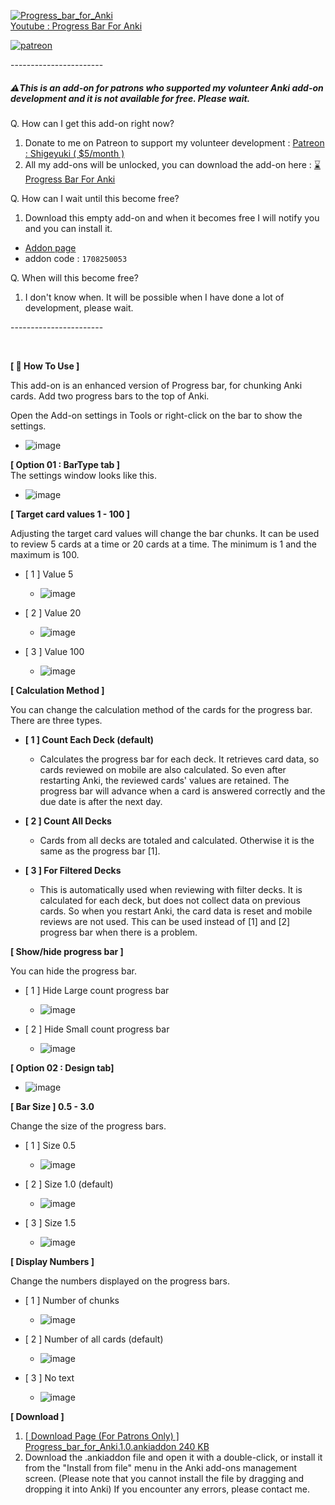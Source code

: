 
[![Progress_bar_for_Anki](https://raw.githubusercontent.com/shigeyukey/my_addons/main/media_files/Progress_bar_for_Anki.gif)](https://youtu.be/x8M1jAs4dpk)<br>
[Youtube : Progress Bar For Anki](https://youtu.be/x8M1jAs4dpk)<br>

[![patreon](https://github.com/shigeyukey/AnkiRestart/assets/124401518/85368aad-6f50-4335-8858-7a30a66fb065)](https://www.patreon.com/Shigeyuki)<br>



-----------------------<br>

##### ⚠️This is an add-on for patrons who supported my volunteer Anki add-on development and it is not available for free. Please wait.

Q. How can I get this add-on right now?

1. Donate to me on Patreon to support my volunteer development : [Patreon : Shigeyuki ( $5/month )](http://patreon.com/Shigeyuki)
1. All my add-ons will be unlocked, you can download the add-on here :  [ ⌛️Progress Bar For Anki ](https://www.patreon.com/posts/progress-bar-for-101345722?utm_medium=clipboard_copy&utm_source=copyLink&utm_campaign=postshare_creator&utm_content=join_link)

Q. How can I wait until this become free?
 1. Download this empty add-on and when it becomes free I will notify you and you can install it.

* [Addon page](https://ankiweb.net/shared/info/1708250053)
* addon code : `1708250053`

Q. When will this become free?
 1. I don't know when. It will be possible when I have done a lot of development, please wait.

-----------------------<br>

<br>

**[ 📖 How To Use ]**<br>

This add-on is an enhanced version of Progress bar, for chunking Anki cards. Add two progress bars to the top of Anki.<br>

Open the Add-on settings in Tools or right-click on the bar to show the settings.

* ![image](https://github.com/shigeyukey/my_addons/assets/124401518/2f1a03bf-746d-46ca-9a14-e98223a88986)<br>



**[ Option 01 : BarType tab ]**<br>
The settings window looks like this.<br>

* ![image](https://github.com/shigeyukey/my_addons/assets/124401518/1876997a-c10d-45a6-a85a-2ca9083d0db3)<br>

**[ Target card values 1 - 100 ]**<br>

 Adjusting the target card values will change the bar chunks. It can be used to review 5 cards at a time or 20 cards at a time. The minimum is 1 and the maximum is 100.<br>

* [ 1 ] Value 5<br>

  * ![image](https://github.com/shigeyukey/my_addons/assets/124401518/73254ea2-4a3b-41de-8607-a68304534826)<br>


* [ 2 ] Value 20<br>

  * ![image](https://github.com/shigeyukey/my_addons/assets/124401518/bb4dec1c-4b8e-4dd2-81d1-9c70ff44f024)<br>


* [ 3 ] Value 100<br>

  * ![image](https://github.com/shigeyukey/my_addons/assets/124401518/ed29a93a-2bd8-4b91-afcb-b5c1b51b3cd2)<br>


**[ Calculation Method ]**<br>

You can change the calculation method of the cards for the progress bar. There are three types.<br>

* **[ 1 ] Count Each Deck (default)**<br>

    * Calculates the progress bar for each deck. It retrieves card data, so cards reviewed on mobile are also calculated. So even after restarting Anki, the reviewed cards' values are retained. The progress bar will advance when a card is answered correctly and the due date is after the next day.<br>

* **[ 2 ] Count All Decks**<br>

    * Cards from all decks are totaled and calculated. Otherwise it is the same as the progress bar [1].<br>

* **[ 3 ] For Filtered Decks**<br>

    * This is automatically used when reviewing with filter decks. It is calculated for each deck, but does not collect data on previous cards. So when you restart Anki, the card data is reset and mobile reviews are not used. This can be used instead of [1] and [2] progress bar when there is a problem.<br>

**[ Show/hide progress bar ]**<br>

 You can hide the progress bar.<br>

* [ 1 ] Hide Large count progress bar<br>

  * ![image](https://github.com/shigeyukey/my_addons/assets/124401518/37a1d580-c930-4301-ba4e-80a65bb1b13b)


* [ 2 ] Hide Small count progress bar<br>


  * ![image](https://github.com/shigeyukey/my_addons/assets/124401518/ee4b1fa6-036b-497d-bef6-f4c7d6e4274d)



**[ Option 02 : Design tab]**<br>

* ![image](https://github.com/shigeyukey/my_addons/assets/124401518/fcd113d4-37fa-43f5-86e9-b6b4ad30a69a)



**[ Bar Size ] 0.5 - 3.0**<br>

Change the size of the progress bars.<br>

* [ 1 ] Size 0.5<br>

  * ![image](https://github.com/shigeyukey/my_addons/assets/124401518/4b96ce53-570f-44ae-94da-a372a4428db2)


* [ 2 ] Size 1.0 (default)<br>

  * ![image](https://github.com/shigeyukey/my_addons/assets/124401518/e7805fb2-56b3-4fba-abbd-55d939c74b4a)


* [ 3 ] Size 1.5<br>

  * ![image](https://github.com/shigeyukey/my_addons/assets/124401518/21d0cc44-eb31-47a7-97a6-3c110e2487fd)


**[ Display Numbers ]**<br>

Change the numbers displayed on the progress bars.<br>

* [ 1 ] Number of chunks<br>
  * ![image](https://github.com/shigeyukey/my_addons/assets/124401518/cd0debaf-9c6e-4fde-83bd-5078b1e80c9a)<br>

* [ 2 ] Number of all cards (default)<br>
  * ![image](https://github.com/shigeyukey/my_addons/assets/124401518/a1f5ae3d-5833-47f6-8cb1-15273bf00556)

* [ 3 ] No text<br>
  * ![image](https://github.com/shigeyukey/my_addons/assets/124401518/bf9e31f2-d930-473b-9af3-9eb7a25e6bec)



**[ Download ]**<br>

1. [[ Download Page (For Patrons Only) ] Progress_bar_for_Anki.1.0.ankiaddon 240 KB](https://www.patreon.com/posts/progress-bar-for-101345722?utm_medium=clipboard_copy&utm_source=copyLink&utm_campaign=postshare_creator&utm_content=join_link)
1. Download the .ankiaddon file and open it with a double-click, or install it from the "Install from file" menu in the Anki add-ons management screen. (Please note that you cannot install the file by dragging and dropping it into Anki) If you encounter any errors, please contact me.


